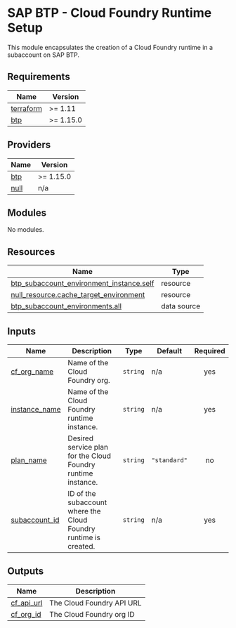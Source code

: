 # SAP BTP - Cloud Foundry Runtime Setup

This module encapsulates the creation of a Cloud Foundry runtime in a subaccount on SAP BTP.

## Requirements

| Name | Version |
|------|---------|
| <a name="requirement_terraform"></a> [terraform](#requirement\_terraform) | >= 1.11 |
| <a name="requirement_btp"></a> [btp](#requirement\_btp) | >= 1.15.0 |

## Providers

| Name | Version |
|------|---------|
| <a name="provider_btp"></a> [btp](#provider\_btp) | >= 1.15.0 |
| <a name="provider_null"></a> [null](#provider\_null) | n/a |

## Modules

No modules.

## Resources

| Name | Type |
|------|------|
| [btp_subaccount_environment_instance.self](https://registry.terraform.io/providers/SAP/btp/latest/docs/resources/subaccount_environment_instance) | resource |
| [null_resource.cache_target_environment](https://registry.terraform.io/providers/hashicorp/null/latest/docs/resources/resource) | resource |
| [btp_subaccount_environments.all](https://registry.terraform.io/providers/SAP/btp/latest/docs/data-sources/subaccount_environments) | data source |

## Inputs

| Name | Description | Type | Default | Required |
|------|-------------|------|---------|:--------:|
| <a name="input_cf_org_name"></a> [cf\_org\_name](#input\_cf\_org\_name) | Name of the Cloud Foundry org. | `string` | n/a | yes |
| <a name="input_instance_name"></a> [instance\_name](#input\_instance\_name) | Name of the Cloud Foundry runtime instance. | `string` | n/a | yes |
| <a name="input_plan_name"></a> [plan\_name](#input\_plan\_name) | Desired service plan for the Cloud Foundry runtime instance. | `string` | `"standard"` | no |
| <a name="input_subaccount_id"></a> [subaccount\_id](#input\_subaccount\_id) | ID of the subaccount where the Cloud Foundry runtime is created. | `string` | n/a | yes |

## Outputs

| Name | Description |
|------|-------------|
| <a name="output_cf_api_url"></a> [cf\_api\_url](#output\_cf\_api\_url) | The Cloud Foundry API URL |
| <a name="output_cf_org_id"></a> [cf\_org\_id](#output\_cf\_org\_id) | The Cloud Foundry org ID |
